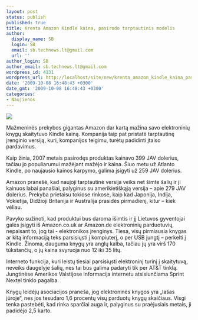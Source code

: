 ```yaml
---
layout: post
status: publish
published: true
title: Krenta Amazon Kindle kaina, pasirodo tarptautinis modelis
author:
  display_name: SB
  login: SB
  email: sb.technews.lt@gmail.com
  url: ''
author_login: SB
author_email: sb.technews.lt@gmail.com
wordpress_id: 4131
wordpress_url: http://localhost/site/new/krenta_amazon_kindle_kaina_pasirodo_tarptautinis_modelis/
date: '2009-10-08 16:48:43 +0300'
date_gmt: '2009-10-08 16:48:43 +0300'
categories:
- Naujienos
---
```

<div class="imgright"><img src="http://t0.gstatic.com/images?q=tbn:FopsFzjSgxzAUM:http://www.sff.net/people/spiziks/amazon_kindle_21.jpg"  /></div>
<p>Mažmeninės prekybos gigantas Amazon dar kartą mažina savo elektroninių knygų skaitytuvo Kindle kainą. Kompanija taip pat pristatė tarptautinę įrenginio versiją, kuri, kompanijos teigimu, turėtų padidinti įtaiso pardavimus.</p>
<p>Kaip žinia, 2007 metais pasirodęs produktas kainavo 399 JAV dolerius, tačiau jo populiarumui mažėjant mažėjo ir kaina. Šiuo metu už Atlanto Kindle, po naujausio kainos karpymo, galima įsigyti už 259 JAV dolerius.</p>
<p>Amazon pranešė, kad naujoji tarptautinė versija veiks net šimte šalių ir ji kainuos labai panašiai, palyginus su amerikietiškąją versija – apie 279 JAV dolerius. Prekyba prietaisu tokiose rinkose, kaip kad Japonija, Indija, Vokietija, Didžioji Britanija ir Australija prasidės pirmadienį, kitur – kiek vėliau.</p>
<p>Pavyko sužinoti, kad produktui bus daroma išimtis ir jį Lietuvos gyventojai galės įsigyti iš Amazon.co.uk ar Amazon.de elektroninių parduotuvių, nepaisant to, jog tai - elektronikos įrenginys. Tiesa, visų pirmiausia knygas ar kitą informaciją teks parsisiųsti į kompiuterį, o per USB jungtį – perkelti į Kindle. Žinoma, dauguma knygų yra anglų kalba, tačiau jų yra virš 170 tūkstančių, o jų kaina svyruoja nuo 12 iki 35 litų. </p>
<p>Interneto funkcija, kuri leistų tiesiai parsisiųsti elektroninį turinį į skaitytuvą, neveiks daugelyje šalių, nes tai bus galima padaryti tik per AT&T tinklą. Jungtinėse Amerikos Valstijose informacija internetu atsisiunčiama Sprint Nextel tinklo pagalba.</p>
<p>Knygų leidėjų asociacijos praneša, jog elektroninės knygos yra „lašas jūroje“, nes jos tesudaro 1,6 procentų visų parduotų knygų skaičiaus. Visgi tenka pastebėti, kad rinka sparčiai auga ir, palyginus su praėjusiais metais, ji padidėjo 2,5 karto.<br /></p>
